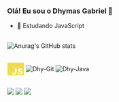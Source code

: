 ### Olá! Eu sou o Dhymas Gabriel 👋

- 🌱 Estudando JavaScript

 ##

![Anurag's GitHub stats](https://github-readme-stats.vercel.app/api?username=DhymasG&show_icons=true&theme=dracula) 


<div style="display: inline_block"><br>
  <img align="center" alt="Dhy-Js" height="30" width="40" src="https://raw.githubusercontent.com/devicons/devicon/master/icons/javascript/javascript-plain.svg">
  <img align="center" alt="Dhy-Git" height="30" width="40"
src="https://cdn.jsdelivr.net/gh/devicons/devicon/icons/git/git-original.svg">       
  <img align="center" alt="Dhy-Java" height="30" width="40"
src="https://cdn.jsdelivr.net/gh/devicons/devicon/icons/java/java-original.svg">          
</div>

 ##
 
 <div> 
  <a href="https://instagram.com/dhymisong" target="_blank"><img src="https://img.shields.io/badge/-Instagram-%23E4405F?style=for-the-badge&logo=instagram&logoColor=white" target="_blank"></a> 
  <a href = "mailto:dhymas.g@gmail.com"><img src="https://img.shields.io/badge/-Gmail-%23333?style=for-the-badge&logo=gmail&logoColor=white" target="_blank"></a>
  <a href="https://www.linkedin.com/in/dhymas-gabriel-835833202" target="_blank"><img src="https://img.shields.io/badge/-LinkedIn-%230077B5?style=for-the-badge&logo=linkedin&logoColor=white" target="_blank"></a> 
  
</div>
